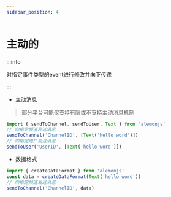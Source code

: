 ```yaml
---
sidebar_position: 4
---
```


# 主动的

:::info

对指定事件类型的event进行修改并向下传递

:::

- 主动消息

> 部分平台可能仅支持有限或不支持主动消息机制

```ts
import { sendToChannel, sendToUser, Text } from 'alemonjs'
// 向指定频道发送消息
sendToChannel('ChannelID', [Text('hello word')])
// 向指定用户发送消息
sendToUser('UserID', [Text('hello word')])
```

- 数据格式

```ts
import { createDataFormat } from 'alemonjs'
const data = createDataFormat(Text('hello word'))
// 向指定频道发送消息
sendToChannel('ChannelID', data)
```
